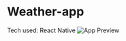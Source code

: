 # Weather-app

Tech used: React Native
![App Preview](blob:https://imgur.com/88e9c62c-1633-4437-9a01-95b3f303ebe4)
